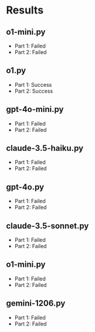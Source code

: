 # Results

## o1-mini.py

- Part 1: Failed
- Part 2: Failed

## o1.py

- Part 1: Success
- Part 2: Success

## gpt-4o-mini.py

- Part 1: Failed
- Part 2: Failed

## claude-3.5-haiku.py

- Part 1: Failed
- Part 2: Failed

## gpt-4o.py

- Part 1: Failed
- Part 2: Failed

## claude-3.5-sonnet.py

- Part 1: Failed
- Part 2: Failed

## o1-mini.py

- Part 1: Failed
- Part 2: Failed

## gemini-1206.py

- Part 1: Failed
- Part 2: Failed
